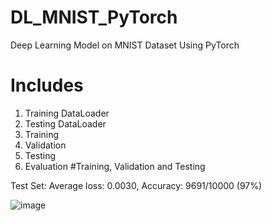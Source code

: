 # DL_MNIST_PyTorch
Deep Learning Model on MNIST Dataset Using PyTorch
# Includes
1. Training DataLoader
2. Testing DataLoader
3. Training
4. Validation
5. Testing
6. Evaluation
#Training, Validation and Testing

Test Set: Average loss: 0.0030, Accuracy: 9691/10000 (97%)

![image](https://user-images.githubusercontent.com/43824565/138444254-bfc6b03f-43ca-4f0f-81c3-090deca3f4d5.png)
